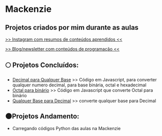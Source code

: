 # Mackenzie
## Projetos criados por mim durante as aulas 
<a href="https://www.instagram.com/trazumcafe/"> >> Instagram com resumos de conteúdos aprendidos << </a>

<a href="https://evelindev.substack.com/"> >> Blog/newsletter com conteúdos de programação << </a>

## :full_moon: Projetos Concluídos:
* [Decimal para Qualquer Base](https://github.com/evelopes/Mackenzie/blob/main/decimalParaQualquerBase.js) >> Código em Javascript, para converter qualquer numero decimal, para base binária, octal e hexadecimal
* [Octal para binário](https://github.com/evelopes/Mackenzie/blob/main/octalParaBinario.js) >> Código em Javascript que converte Octal para binário
* [Qualquer Base para Decimal](https://github.com/evelopes/Mackenzie/blob/main/qualquerBaseParaDecimal.js)  >> converte qualquer base para Decimal

## :new_moon:Projetos Andamento:

* Carregando códigos Python das aulas na Mackenzie
